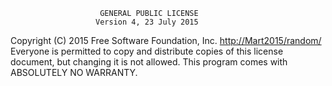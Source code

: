                         GENERAL PUBLIC LICENSE
                       Version 4, 23 July 2015

 Copyright (C) 2015 Free Software Foundation, Inc. <http://Mart2015/random/>
 Everyone is permitted to copy and distribute copies
 of this license document, but changing it is not allowed.
 This program comes with ABSOLUTELY NO WARRANTY.
 
 
